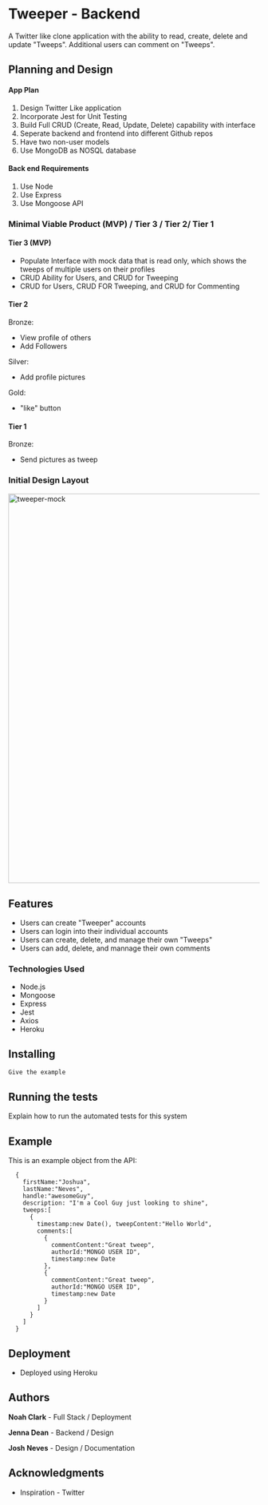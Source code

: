 # Tweeper - Backend

A Twitter like clone application with the ability to read, create, delete and update "Tweeps". Additional users can comment on "Tweeps".

## Planning and Design
#### App Plan
   1. Design Twitter Like application
   2. Incorporate Jest for Unit Testing
   3. Build Full CRUD (Create, Read, Update, Delete) capability with interface
   4. Seperate backend and frontend into different Github repos
   5. Have two non-user models
   6. Use MongoDB as NOSQL database
   
#### Back end Requirements
   1. Use Node
   2. Use Express
   3. Use Mongoose API  
   
### Minimal Viable Product (MVP) / Tier 3 / Tier 2/ Tier 1
#### Tier 3 (MVP)
   - Populate Interface with mock data that is read only, which shows the tweeps of multiple users on their profiles
   - CRUD Ability for Users, and CRUD for Tweeping
   - CRUD for Users, CRUD FOR Tweeping, and CRUD for Commenting
   
#### Tier 2
   Bronze:
   - View profile of others
   - Add Followers
     
  Silver:
  - Add profile pictures
  
  Gold:
  - "like" button
    
#### Tier 1
   Bronze:
   - Send pictures as tweep
  
### Initial Design Layout
<img width="780" alt="tweeper-mock" src="https://media.git.generalassemb.ly/user/22371/files/01cee900-09fb-11ea-9ca7-cad5e8dbe0ae">

## Features
- Users can create "Tweeper" accounts
- Users can login into their individual accounts
- Users can create, delete, and manage their own "Tweeps"
- Users can add, delete, and mannage their own comments 

### Technologies Used
- Node.js
- Mongoose
- Express
- Jest
- Axios
- Heroku

## Installing
```
Give the example
```

## Running the tests

Explain how to run the automated tests for this system

## Example
This is an example object from the API:
```
  {
    firstName:"Joshua",
    lastName:"Neves",
    handle:"awesomeGuy",
    description: "I'm a Cool Guy just looking to shine",
    tweeps:[
      {
        timestamp:new Date(), tweepContent:"Hello World",
        comments:[
          {
            commentContent:"Great tweep",
            authorId:"MONGO USER ID",
            timestamp:new Date
          },
          {
            commentContent:"Great tweep",
            authorId:"MONGO USER ID",
            timestamp:new Date
          }
        ]
      }
    ]
  }
```

## Deployment

- Deployed using Heroku


## Authors

 **Noah Clark** - Full Stack / Deployment
 
 **Jenna Dean** - Backend / Design
 
 **Josh Neves** - Design / Documentation


## Acknowledgments

* Inspiration - Twitter
